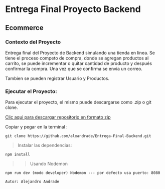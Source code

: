 # Entrega Final Proyecto Backend

## Ecommerce

### Contexto del Proyecto

Entrega final del Proyecto de Backend simulando una tienda en linea.
Se tiene el proceso competo de compra, donde se agregan productos al carrito, se puede incrementar o quitar cantidad de producto y después confirmar la compra. Una vez que se confirma se envia un correo.

Tambien se pueden registrar Usuario y Productos.

### Ejecutar el Proyecto:

Para ejecutar el proyecto, el mismo puede descargarse como .zip o git clone.

[Clic aqui para descargar repositorio en formato zip](https://github.com/alxandrade/Entrega-Final-Backend.git)

Copiar y pegar en la terminal :

```
git clone https://github.com/alxandrade/Entrega-Final-Backend.git
```

> Instalar las dependencias:

```
npm install
```

> > Usando Nodemon

```
npm run dev (modo developer) Nodemon --- por defecto usa puerto: 8080
```

```
Autor: Alejandro Andrade
```
